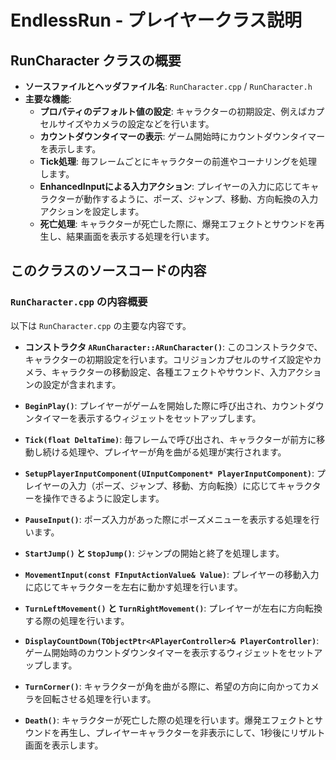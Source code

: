 # EndlessRun - プレイヤークラス説明

## RunCharacter クラスの概要
- **ソースファイルとヘッダファイル名**: `RunCharacter.cpp` / `RunCharacter.h`
- **主要な機能**:
  - **プロパティのデフォルト値の設定**: キャラクターの初期設定、例えばカプセルサイズやカメラの設定などを行います。
  - **カウントダウンタイマーの表示**: ゲーム開始時にカウントダウンタイマーを表示します。
  - **Tick処理**: 毎フレームごとにキャラクターの前進やコーナリングを処理します。
  - **EnhancedInputによる入力アクション**: プレイヤーの入力に応じてキャラクターが動作するように、ポーズ、ジャンプ、移動、方向転換の入力アクションを設定します。
  - **死亡処理**: キャラクターが死亡した際に、爆発エフェクトとサウンドを再生し、結果画面を表示する処理を行います。

## このクラスのソースコードの内容
### `RunCharacter.cpp` の内容概要
以下は `RunCharacter.cpp` の主要な内容です。

- **コンストラクタ `ARunCharacter::ARunCharacter()`**: このコンストラクタで、キャラクターの初期設定を行います。コリジョンカプセルのサイズ設定やカメラ、キャラクターの移動設定、各種エフェクトやサウンド、入力アクションの設定が含まれます。

- **`BeginPlay()`**: プレイヤーがゲームを開始した際に呼び出され、カウントダウンタイマーを表示するウィジェットをセットアップします。

- **`Tick(float DeltaTime)`**: 毎フレームで呼び出され、キャラクターが前方に移動し続ける処理や、プレイヤーが角を曲がる処理が実行されます。

- **`SetupPlayerInputComponent(UInputComponent* PlayerInputComponent)`**: プレイヤーの入力（ポーズ、ジャンプ、移動、方向転換）に応じてキャラクターを操作できるように設定します。

- **`PauseInput()`**: ポーズ入力があった際にポーズメニューを表示する処理を行います。

- **`StartJump()` と `StopJump()`**: ジャンプの開始と終了を処理します。

- **`MovementInput(const FInputActionValue& Value)`**: プレイヤーの移動入力に応じてキャラクターを左右に動かす処理を行います。

- **`TurnLeftMovement()` と `TurnRightMovement()`**: プレイヤーが左右に方向転換する際の処理を行います。

- **`DisplayCountDown(TObjectPtr<APlayerController>& PlayerController)`**: ゲーム開始時のカウントダウンタイマーを表示するウィジェットをセットアップします。

- **`TurnCorner()`**: キャラクターが角を曲がる際に、希望の方向に向かってカメラを回転させる処理を行います。

- **`Death()`**: キャラクターが死亡した際の処理を行います。爆発エフェクトとサウンドを再生し、プレイヤーキャラクターを非表示にして、1秒後にリザルト画面を表示します。
